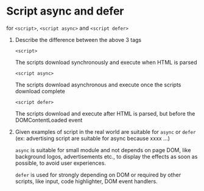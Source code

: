 # Script async and defer

for `<script>`, `<script async>` and `<script defer>`

1. Describe the difference between the above 3 tags

    `<script>`

    The scripts download synchronously and execute when HTML is parsed

    `<script async>`

    The scripts download asynchronous and execute once the scripts download complete

    `<script defer>`

    The scripts download and execute after HTML is parsed, but before the DOMContentLoaded event

2. Given examples of script in the real world are suitable for `async` or `defer` (ex: advertising script are suitable for async because xxxx ...)

    `async` is suitable for small module and not depends on page DOM, like background logos, advertisements etc., to display the effects as soon as possible, to avoid user experiences.

    `defer` is used for strongly depending on DOM or required by other scripts, like input, code highlighter, DOM event handlers.
